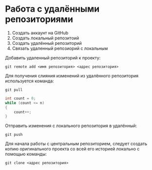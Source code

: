 # Работа с удалёнными репозиториями

1. Создать аккаунт на GitHub
2. Создать локальный репозитоий
3. Создать удалённый репозиторий
4. Связать удаленный репозиорий с локальным

Добавить удаленный репозиторий к проекту:
```
git remote add <имя репозитория> <адрес репозитория>
```

Для получения слияния изменений из удалённого репозитория используется команда:
```
git pull
```

```C#
int count = 0;
while (count <= n)
{
    count++;
}
```

Отправить изменения с локального репозитория в удалённый:
```
git push
```

Для начала работы с центральным репозиторием, следует создать копию оригинального проекта со всей его историей локально с помощью команды:

```
git clone <aдрес репозитория>
```

